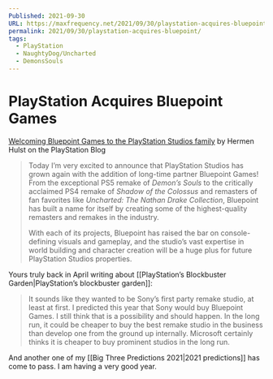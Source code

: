 ```yaml
---
Published: 2021-09-30
URL: https://maxfrequency.net/2021/09/30/playstation-acquires-bluepoint/
permalink: 2021/09/30/playstation-acquires-bluepoint/
tags:
  - PlayStation
  - NaughtyDog/Uncharted
  - DemonsSouls
---
```

# PlayStation Acquires Bluepoint Games

[Welcoming Bluepoint Games to the PlayStation Studios family](https://blog.playstation.com/2021/09/30/welcoming-bluepoint-games-to-the-playstation-studios-family/) by Hermen Hulst on the PlayStation Blog

> Today I’m very excited to announce that PlayStation Studios has grown again with the addition of long-time partner Bluepoint Games! From the exceptional PS5 remake of *Demon’s Souls* to the critically acclaimed PS4 remake of *Shadow of the Colossus* and remasters of fan favorites like *Uncharted: The Nathan Drake Collection*, Bluepoint has built a name for itself by creating some of the highest-quality remasters and remakes in the industry.
> 
> With each of its projects, Bluepoint has raised the bar on console-defining visuals and gameplay, and the studio’s vast expertise in world building and character creation will be a huge plus for future PlayStation Studios properties.

Yours truly back in April writing about [[PlayStation’s Blockbuster Garden|PlayStation’s blockbuster garden]]:

> It sounds like they wanted to be Sony’s first party remake studio, at least at first. I predicted this year that Sony would buy Bluepoint Games. I still think that is a possibility and should happen. In the long run, it could be cheaper to buy the best remake studio in the business than develop one from the ground up internally. Microsoft certainly thinks it is cheaper to buy prominent studios in the long run.

And another one of my [[Big Three Predictions 2021|2021 predictions]] has come to pass. I am having a very good year.